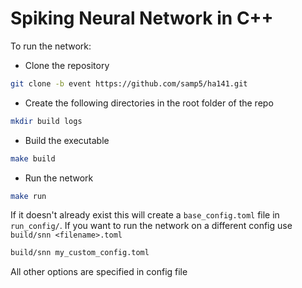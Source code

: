 # Spiking Neural Network in C++
To run the network:
- Clone the repository

```bash
git clone -b event https://github.com/samp5/ha141.git

```

- Create the following directories in the root folder of the repo
```bash
mkdir build logs
```

- Build the executable
```bash
make build
```

- Run the network
```bash
make run
```

If it doesn't already exist this will create a `base_config.toml` file in `run_config/`. If you want to run the network on a different config use `build/snn <filename>.toml`
```bash
build/snn my_custom_config.toml
```
All other options are specified in config file

